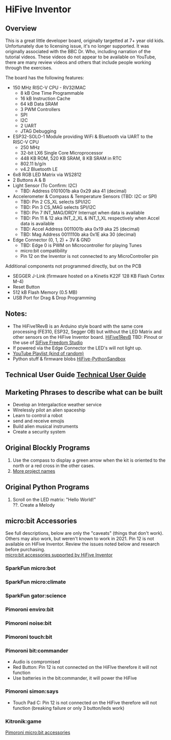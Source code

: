 # HiFive Inventor
## Overview
This is a great little developer board, originally targetted at 7+ year old kids. Unfortunately due to licensing issue, it's no longer supported. It was originally associated with the BBC Dr. Who, including narration of the tutorial videos. These videos do not appear to be available on YouTube, there are many review videos and others that include people working through the exercises.

The board has the following features:  
* 150 MHz RISC-V CPU - RV32IMAC
  * 8 kB One Time Programmable
  * 16 kB Instruction Cache
  * 64 kB Data SRAM
  * 3 PWM Controllers
  * SPI
  * I2C
  * 2 UART
  * JTAG Debugging
* ESP32-SOLO-1 Module providing WiFi & Bluetooth via UART to the RISC-V CPU
  * 250 MHz
  * 32-bit LX6 Single Core Microprocessor
  * 448 KB ROM, 520 KB SRAM, 8 KB SRAM in RTC
  * 802.11 b/g/n
  * v4.2 Bluetooth LE
* 6x8 RGB LED Matrix via WS2812
* 2 Buttons A & B
* Light Sensor (To Confirm: I2C)
  *  TBD: Address 0101001b aka 0x29 aka 41 (decimal)
* Accelerometer & Compass & Temperature Sensors (TBD: I2C or SPI)
  *  TBD: Pin 2 CS_XL selects SPI/I2C
  *  TBD: Pin 3 CS_MAG selects SPI/I2C
  *  TBD: Pin 7 INT_MAG/DRDY Interrupt when data is available
  *  TBD: Pin 11 & 12 aka INT_2_XL & INT_1_XL respectively when Accel data is available
  *  TBD: Accel Address 0011001b aka 0x19 aka 25 (decimal)
  *  TBD: Mag Address 0011110b  aka 0x1E aka 30 (decimal)
* Edge Connector (0, 1, 2) + 3V & GND
  *  TBD: Edge 0 is PWM on Microcontroller for playing Tunes
  *  micro:bit compatibility  
    * Pin 12 on the Inventor is not connected to any MicroController pin

Additional components not programmed directly, but on the PCB
* SEGGER J-Link (firmware hosted on a Kinetis K22F 128 KB Flash Cortex M-4)
* Reset Button
* 512 kB Flash Memory (0.5 MB)
* USB Port for Drag & Drop Programming

## Notes:
* The HiFive1RevB is an Arduino style board with the same core processing (FE310, ESP32, Segger OB) but without the LED Matrix and other sensors on the HiFive Inventor board.  [HiFive1RevB](https://www.sifive.com/boards/hifive1-rev-b)  TBD: Pinout or the use of [SiFive Freedom Studio](https://www.sifive.com/software/sifive-freedom-studio)
* If powered via the Edge Connector the LED's will not light up.
* [YouTube Playlist (kind of random)](https://www.youtube.com/playlist?list=PLvZXTXiQDCe7YSpDQmd2ksVSHb431ns7F)
* Python stuff & firmware blobs [HiFive-PythonSandbox](https://github.com/damianburrin/HiFive-PythonSandbox/tree/main/h5%20updater-20240605T172322Z-001/h5%20updater/hifive_updater)


## Technical User Guide [Technical User Guide](HiFive_Inventor_Tech_UG_Web.pdf)

## Marketing Phrases to describe what can be built
* Develop an Intergalactice weather service
* Wirelessly pilot an alien spaceship
* Learn to control a robot
* send and receive emojis
* Build alien musical instruments
* Create a security system

## Original Blockly Programs
1.  Use the compass to display a green arrow when the kit is oriented to the north or a red cross in the other cases.
2.  [More project names](https://youtu.be/7QDixjAANNQ?si=xpowm5YkKtd2wJIu&t=236)

## Original Python Programs
1. Scroll on the LED matrix: "Hello World!"  
??.  Create a Melody

## micro:bit Accessories
See full descriptions, below are only the "caveats" (things that don't work). Others may also work, but weren't known to work in 2021. Pin 12 is not available on HiFive Inventor. Review the issues noted below and research before purchasing.  
[micro:bit accessories supported by HiFive Inventor](https://web.archive.org/web/20210614053018/https://www.hifiveinventor.com/getting-started/creative) 
### SparkFun micro:bot
### SparkFun micro:climate
### SparkFun gator:science
### Pimoroni enviro:bit
### Pimoroni noise:bit
### Pimoroni touch:bit
### Pimoroni bit:commander
* Audio is compromised
* Red Button: Pin 12 is not connected on the HiFIve therefore it will not function
* Use batteries in the bit:commander, it will power the HiFive
### Pimoroni simon:says
* Touch Pad C: Pin 12 is not connected on the HiFive therefore will not function (breaking failure or only 3 button/leds work)
### Kitronik:game

[Pimoroni micro:bit accessories](https://shop.pimoroni.com/search?q=micro:bit&product_type=micro:bit%20Addon&stock=true)

